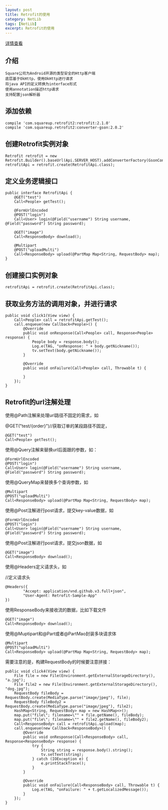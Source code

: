 ```yaml
---
layout: post
title: Retrofit的使用
category: NetLib
tags: [NetLib]
excerpt: Retrofit的使用
---
```


[详情查看](https://github.com/square/retrofit "详情查看")

## 介绍 ##

	Square公司为Android开源的类型安全的Http客户端 
	底层基于OkHttp，使用OkHttp进行请求 
	将java API的定义转换为interface形式 
	使用annotation描述http请求 
	支持配置json解析器 

## 添加依赖 ##

	compile 'com.squareup.retrofit2:retrofit:2.1.0'
	compile 'com.squareup.retrofit2:converter-gson:2.0.2'

## 创建Retrofit实例对象 ##

    Retrofit retrofit = new Retrofit.Builder().baseUrl(Api.SERVER_HOST).addConverterFactory(GsonConverterFactory.create()).build();
    retrofitApi = retrofit.create(RetrofitApi.class);

## 定义业务逻辑接口 ##

	public interface RetrofitApi {
	    @GET("test")
	    Call<People> getTest();
	
	    @FormUrlEncoded
	    @POST("login")
	    Call<User> login(@Field("username") String username, @Field("password") String password);
	
	    @GET("image")
	    Call<ResponseBody> download();
	
	    @Multipart
	    @POST("uploadMulti")
	    Call<ResponseBody> upload(@PartMap Map<String, RequestBody> map);
	}

## 创建接口实例对象 ##

	retrofitApi = retrofit.create(RetrofitApi.class);
 
## 获取业务方法的调用对象，并进行请求 ##

	public void click1(View view) {
        Call<People> call = retrofitApi.getTest();
        call.enqueue(new Callback<People>() {
            @Override
            public void onResponse(Call<People> call, Response<People> response) {
                People body = response.body();
                Log.e(TAG, "onResponse: " + body.getNickname());
                tv.setText(body.getNickname());
            }

            @Override
            public void onFailure(Call<People> call, Throwable t) {

            }
        });
    }

## Retrofit的url注解处理 ##

使用@Path注解来处理url路径不固定的需求，如

@GET("test/{order}")//获取订单的某段路径不固定，

    @GET("test")
    Call<People> getTest();

使用@Query注解来替换url后面跟的参数，如：

    @FormUrlEncoded
    @POST("login")
    Call<User> login(@Field("username") String username, @Field("password") String password);

使用@QueryMap来替换多个查询参数，如

    @Multipart
    @POST("uploadMulti")
    Call<ResponseBody> upload(@PartMap Map<String, RequestBody> map);

使用@Post注解进行post请求，提交key-value数据，如

    @FormUrlEncoded
    @POST("login")
    Call<User> login(@Field("username") String username, @Field("password") String password);

使用@Post注解进行post请求，提交json数据，如

    @GET("image")
    Call<ResponseBody> download();

使用@Headers定义请求头，如

//定义请求头

	@Headers({
	        "Accept: application/vnd.github.v3.full+json",	
	        "User-Agent: Retrofit-Sample-App"
	})

使用ResponseBody来接收流的数据，比如下载文件

    @GET("image")
    Call<ResponseBody> download();

使用@Muptipart和@Part或者@PartMao封装多块请求体

    @Multipart
    @POST("uploadMulti")
    Call<ResponseBody> upload(@PartMap Map<String, RequestBody> map);

需要注意的是，构建RequestBody的时候要注意拼接：

	public void click4(View view) {
        File file = new File(Environment.getExternalStorageDirectory(), "a.jpg");
        File file2 = new File(Environment.getExternalStorageDirectory(), "dog.jpg");
        RequestBody fileBody = RequestBody.create(MediaType.parse("image/jpeg"), file);
        RequestBody fileBody2 = RequestBody.create(MediaType.parse("image/jpeg"), file2);
        HashMap<String, RequestBody> map = new HashMap<>();
        map.put("file\"; filename=\"" + file.getName(), fileBody);
        map.put("file\"; filename=\"" + file2.getName(), fileBody2);
        Call<ResponseBody> call = retrofitApi.upload(map);
        call.enqueue(new Callback<ResponseBody>() {
            @Override
            public void onResponse(Call<ResponseBody> call, Response<ResponseBody> response) {
                try {
                    String string = response.body().string();
                    tv.setText(string);
                } catch (IOException e) {
                    e.printStackTrace();
                }
            }

            @Override
            public void onFailure(Call<ResponseBody> call, Throwable t) {
                Log.e(TAG, "onFailure: " + t.getLocalizedMessage());
            }
        });
    }
